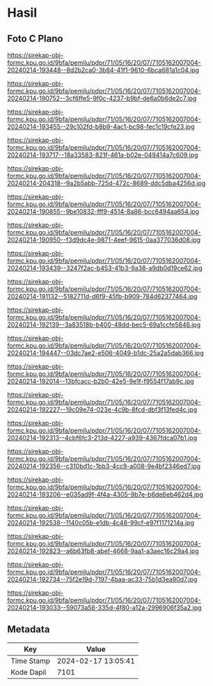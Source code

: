 # Hasil

## Foto C Plano

https://sirekap-obj-formc.kpu.go.id/9bfa/pemilu/pdpr/71/05/16/20/07/7105162007004-20240214-193448--8d2b2ca0-3b84-41f1-9610-6bca681a1c04.jpg

https://sirekap-obj-formc.kpu.go.id/9bfa/pemilu/pdpr/71/05/16/20/07/7105162007004-20240214-190752--3cf6ffe5-9f0c-4237-b9bf-de6a0b6de2c7.jpg

https://sirekap-obj-formc.kpu.go.id/9bfa/pemilu/pdpr/71/05/16/20/07/7105162007004-20240214-193455--29c102fd-b8b9-4ac1-bc98-fec1c19cfe23.jpg

https://sirekap-obj-formc.kpu.go.id/9bfa/pemilu/pdpr/71/05/16/20/07/7105162007004-20240214-193717--18a33583-821f-461a-b02e-049414a7c609.jpg

https://sirekap-obj-formc.kpu.go.id/9bfa/pemilu/pdpr/71/05/16/20/07/7105162007004-20240214-204318--9a2b5abb-725d-472c-8689-ddc5dba4256d.jpg

https://sirekap-obj-formc.kpu.go.id/9bfa/pemilu/pdpr/71/05/16/20/07/7105162007004-20240214-190855--9be10832-fff9-4514-8a86-bcc6494aa654.jpg

https://sirekap-obj-formc.kpu.go.id/9bfa/pemilu/pdpr/71/05/16/20/07/7105162007004-20240214-190950--f3d9dc4e-9871-4eef-9615-0aa377036d08.jpg

https://sirekap-obj-formc.kpu.go.id/9bfa/pemilu/pdpr/71/05/16/20/07/7105162007004-20240214-193439--3247f2ac-b453-41b3-9a38-a9db0d19ce62.jpg

https://sirekap-obj-formc.kpu.go.id/9bfa/pemilu/pdpr/71/05/16/20/07/7105162007004-20240214-191132--5182711d-d6f9-45fb-b909-784d62377464.jpg

https://sirekap-obj-formc.kpu.go.id/9bfa/pemilu/pdpr/71/05/16/20/07/7105162007004-20240214-192139--3a83518b-b400-48dd-bec5-69a1ccfe5846.jpg

https://sirekap-obj-formc.kpu.go.id/9bfa/pemilu/pdpr/71/05/16/20/07/7105162007004-20240214-194447--03dc7ae2-e506-4049-b1dc-25a2a5dab366.jpg

https://sirekap-obj-formc.kpu.go.id/9bfa/pemilu/pdpr/71/05/16/20/07/7105162007004-20240214-192014--13bfcacc-b2b0-42e5-9e1f-f9554f17ab9c.jpg

https://sirekap-obj-formc.kpu.go.id/9bfa/pemilu/pdpr/71/05/16/20/07/7105162007004-20240214-192227--19c09e74-023e-4c9b-8fcd-dbf3f13fed4c.jpg

https://sirekap-obj-formc.kpu.go.id/9bfa/pemilu/pdpr/71/05/16/20/07/7105162007004-20240214-192313--4cbf6fc3-213d-4227-a939-4367fdca07b1.jpg

https://sirekap-obj-formc.kpu.go.id/9bfa/pemilu/pdpr/71/05/16/20/07/7105162007004-20240214-192356--c310bd1c-1bb3-4cc9-a008-9e4bf2346ed7.jpg

https://sirekap-obj-formc.kpu.go.id/9bfa/pemilu/pdpr/71/05/16/20/07/7105162007004-20240214-193206--e035ad9f-4f4a-4305-9b7e-b6de6eb462d4.jpg

https://sirekap-obj-formc.kpu.go.id/9bfa/pemilu/pdpr/71/05/16/20/07/7105162007004-20240214-192538--1140c05b-e1db-4c48-99cf-e97f1171214a.jpg

https://sirekap-obj-formc.kpu.go.id/9bfa/pemilu/pdpr/71/05/16/20/07/7105162007004-20240214-192823--a6b63fb8-abef-4668-9aa1-a3aec16c29a4.jpg

https://sirekap-obj-formc.kpu.go.id/9bfa/pemilu/pdpr/71/05/16/20/07/7105162007004-20240214-192734--75f2e19d-7197-4baa-ac33-75b1d3ea90d7.jpg

https://sirekap-obj-formc.kpu.go.id/9bfa/pemilu/pdpr/71/05/16/20/07/7105162007004-20240214-193033--59073a58-335d-4f80-a12a-2996906f35a2.jpg


## Metadata

| Key        | Value               |
| ---------- | ------------------- |
| Time Stamp | 2024-02-17 13:05:41 |
| Kode Dapil | 7101                |



